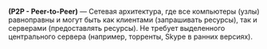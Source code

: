 **(P2P - Peer-to-Peer)** — Сетевая архитектура, где все компьютеры (узлы) равноправны и могут быть как клиентами (запрашивать ресурсы), так и серверами (предоставлять ресурсы). Не требует выделенного центрального сервера (например, торренты, Skype в ранних версиях).